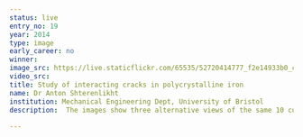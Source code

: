```yaml
---
status: live
entry_no: 19
year: 2014
type: image 
early_career: no 
winner: 
image_src: https://live.staticflickr.com/65535/52720414777_f2e14933b0_c_d.jpg
video_src: 
title: Study of interacting cracks in polycrystalline iron
name: Dr Anton Shterenlikht
institution: Mechanical Engineering Dept, University of Bristol
description:  The images show three alternative views of the same 10 cubic mm volume of iron with 10,000 uniquely shaped crystals.<br><br>To capture fine details of the shape of each crystal, they are built, on average, from 100,000 tiny cubic cells. The complete, 1 billion cell computer model, requires very large memory for the calculation and the visualisation, which is why we used Archer.<br><br>In the images the crystal boundaries are shown in purple. The cracks on {100} crystallographic planes are shown in yellow, and those on {110} planes are in green. {100} planes are easier to cleave, so there are more yellow cracks than green.<br><br>Cracks in individual crystals form a large crack system, spanning across multiple crystal boundaries. A view of cracks through semi-transparent network of crystal boundaries enables a detailed analysis of the influence of crystal boundary orientation on fracture energy, the ultimate aim of this work.
  
---
```

